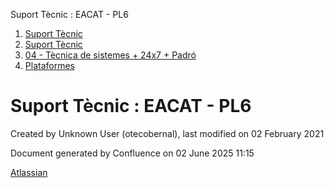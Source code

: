 Suport Tècnic : EACAT - PL6  

1.  [Suport Tècnic](index.html)
2.  [Suport Tècnic](13893782.html)
3.  [04 - Tècnica de sistemes + 24x7 + Padró](26313202.html)
4.  [Plataformes](Plataformes_41520520.html)

Suport Tècnic : EACAT - PL6
===========================

Created by Unknown User (otecobernal), last modified on 02 February 2021

Document generated by Confluence on 02 June 2025 11:15

[Atlassian](http://www.atlassian.com/)